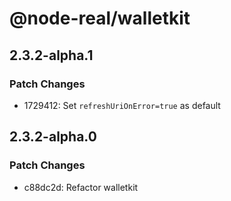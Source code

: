 # @node-real/walletkit

## 2.3.2-alpha.1

### Patch Changes

- 1729412: Set `refreshUriOnError=true` as default

## 2.3.2-alpha.0

### Patch Changes

- c88dc2d: Refactor walletkit
